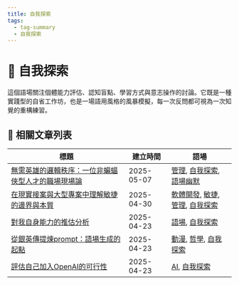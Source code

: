 ```yaml
---
title: 自我探索
tags:
  - tag-summary
  - 自我探索
---
```


# 🧭 自我探索

這個語場關注個體能力評估、認知盲點、學習方式與意志操作的討論。它既是一種實踐型的自省工作坊，也是一場語用風格的風暴模擬，每一次反問都可視為一次知覺的重構練習。

## 📑 相關文章列表

| 標題 | 建立時間 | 語場 |
|------|------------|--------|
| [無需英雄的邏輯秩序：一位非蝙蝠俠型人才的職場現場論](/conversation/無需英雄的邏輯秩序：一位非蝙蝠俠型人才的職場現場論.md) | 2025-05-07 | [管理](/tags/管理.md), [自我探索](/tags/自我探索.md), [語場幽默](/tags/語場幽默.md) |
| [在現實接案與大型專案中理解敏捷的邊界與本質](/conversation/在現實接案與大型專案中理解敏捷的邊界與本質.md) | 2025-04-30 | [軟體開發](/tags/軟體開發.md), [敏捷](/tags/敏捷.md), [管理](/tags/管理.md), [自我探索](/tags/自我探索.md) |
| [對我自身能力的推估分析](/conversation/對我自身能力的推估分析.md) | 2025-04-23 | [語場](/tags/語場.md), [自我探索](/tags/自我探索.md) |
| [從銀英傳提煉prompt：語場生成的起點](/conversation/從銀英傳提煉prompt：語場生成的起點.md) | 2025-04-23 | [動漫](/tags/動漫.md), [哲學](/tags/哲學.md), [自我探索](/tags/自我探索.md) |
| [評估自己加入OpenAI的可行性](/conversation/評估自己加入OpenAI的可行性.md) | 2025-04-23 | [AI](/tags/AI.md), [自我探索](/tags/自我探索.md) |